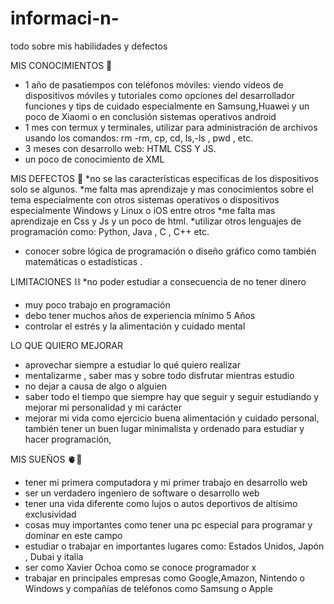 # informaci-n-
todo sobre mis habilidades y defectos 

MIS CONOCIMIENTOS 🙂
* 1 año de pasatiempos con teléfonos móviles: viendo vídeos de dispositivos móviles y tutoriales como opciones del desarrollador funciones y tips de cuidado especialmente en Samsung,Huawei y un poco de Xiaomi o en conclusión sistemas operativos android 
* 1 mes con termux y terminales, utilizar para administración de archivos usando los comandos: rm -rm, cp, cd, ls,-ls , pwd , etc.
* 3 meses con desarrollo web: HTML CSS Y JS.
* un poco de conocimiento de XML 

MIS DEFECTOS 🙁 
*no se las características específicas de los dispositivos solo se algunos.
*me falta mas aprendizaje y mas conocimientos sobre el tema especialmente con otros sistemas operativos o dispositivos especialmente Windows y Linux o iOS  entre otros 
*me falta mas aprendizaje en Css y Js y un poco de html.
*utilizar otros lenguajes de programación como: Python, Java ,
C , C++ etc.
* conocer  sobre lógica de programación o diseño gráfico 
como también matemáticas o estadísticas .

LIMITACIONES ⛓️
*no poder estudiar a consecuencia de no tener dinero 
* muy poco trabajo en programación 
* debo tener muchos años de experiencia mínimo 5 Años
* controlar el estrés y la alimentación y cuidado mental 

LO QUE QUIERO MEJORAR 
* aprovechar siempre a estudiar lo qué quiero realizar 
* mentalizarme , saber mas y sobre todo disfrutar mientras estudio
* no dejar a causa de algo o alguien 
* saber todo el tiempo que siempre hay que seguir y seguir estudiando y mejorar mi personalidad y mi carácter 
* mejorar mi vida como ejercicio buena alimentación y cuidado personal, también tener un buen lugar minimalista y ordenado para estudiar y hacer programación,

MIS SUEÑOS 🫀🧠
* tener mi primera computadora y mi primer trabajo en desarrollo web 
* ser un verdadero ingeniero de software o desarrollo web 
* tener una vida diferente como lujos o autos deportivos  de altísimo exclusividad 
* cosas muy importantes como tener una pc especial para programar y dominar en este campo 
* estudiar o trabajar en importantes lugares como: Estados Unidos, Japón , Dubai y italia 
* ser como Xavier Ochoa como se conoce programador x
* trabajar en principales empresas como Google,Amazon, Nintendo o Windows y compañías de teléfonos como Samsung 
o Apple 


